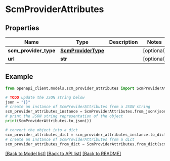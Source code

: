 # ScmProviderAttributes


## Properties

Name | Type | Description | Notes
------------ | ------------- | ------------- | -------------
**scm_provider_type** | [**ScmProviderType**](ScmProviderType.md) |  | [optional] 
**url** | **str** |  | [optional] 

## Example

```python
from openapi_client.models.scm_provider_attributes import ScmProviderAttributes

# TODO update the JSON string below
json = "{}"
# create an instance of ScmProviderAttributes from a JSON string
scm_provider_attributes_instance = ScmProviderAttributes.from_json(json)
# print the JSON string representation of the object
print(ScmProviderAttributes.to_json())

# convert the object into a dict
scm_provider_attributes_dict = scm_provider_attributes_instance.to_dict()
# create an instance of ScmProviderAttributes from a dict
scm_provider_attributes_from_dict = ScmProviderAttributes.from_dict(scm_provider_attributes_dict)
```
[[Back to Model list]](../README.md#documentation-for-models) [[Back to API list]](../README.md#documentation-for-api-endpoints) [[Back to README]](../README.md)


